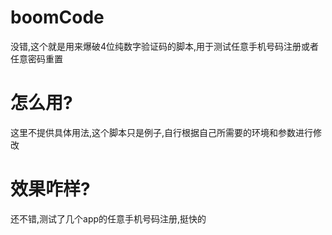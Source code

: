 # boomCode
没错,这个就是用来爆破4位纯数字验证码的脚本,用于测试任意手机号码注册或者任意密码重置
# 怎么用?
这里不提供具体用法,这个脚本只是例子,自行根据自己所需要的环境和参数进行修改
# 效果咋样?
还不错,测试了几个app的任意手机号码注册,挺快的

